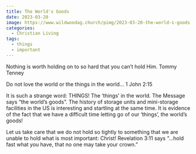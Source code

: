 ```yaml
---
title: The World's Goods
date: 2023-03-20
image: https://www.wildwoodag.church/pimg/2023-03-20-the-world-s-goods.jpg
categories:
  - Christian Living
tags:
  - things
  - important
---
```


Nothing is worth holding on to so hard that you can’t hold Him.   Tommy Tenney

Do not love the world or the things in the world…  1 John 2:15

It is such a strange word: THINGS! The ‘things’ in the world. The Message says “the world’s goods”. The history of storage units and mini-storage facilities in the US is interesting and startling at the same time. It is evidence of the fact that we have a difficult time letting go of our ‘things’, the world’s goods!

Let us take care that we do not hold so tightly to something that we are unable to hold what is most important: Christ! Revelation 3:11 says “…hold fast what you have, that no one may take your crown.”



